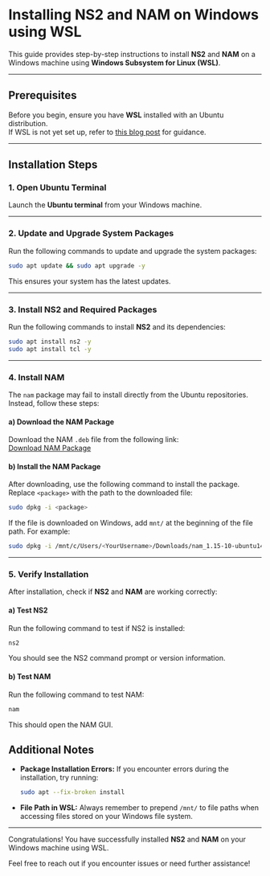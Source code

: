 
# Installing NS2 and NAM on Windows using WSL

This guide provides step-by-step instructions to install **NS2** and **NAM** on a Windows machine using **Windows Subsystem for Linux (WSL)**.

---

## Prerequisites

Before you begin, ensure you have **WSL** installed with an Ubuntu distribution.  
If WSL is not yet set up, refer to [this blog post](https://dev.to/thisisharsh7/setting-up-wsl-in-windows-10-and-above-329b) for guidance.

---

## Installation Steps

### 1. Open Ubuntu Terminal

Launch the **Ubuntu terminal** from your Windows machine.

---

### 2. Update and Upgrade System Packages

Run the following commands to update and upgrade the system packages:

```bash
sudo apt update && sudo apt upgrade -y
```

This ensures your system has the latest updates.

---

### 3. Install NS2 and Required Packages

Run the following commands to install **NS2** and its dependencies:

```bash
sudo apt install ns2 -y
sudo apt install tcl -y
```

---

### 4. Install NAM

The `nam` package may fail to install directly from the Ubuntu repositories. Instead, follow these steps:

#### a) Download the NAM Package

Download the NAM `.deb` file from the following link:  
[Download NAM Package](https://drive.google.com/file/d/0B7S255p3kFXNdmxzSmRzaVRWb28/view?usp=sharing)

#### b) Install the NAM Package

After downloading, use the following command to install the package. Replace `<package>` with the path to the downloaded file:

```bash
sudo dpkg -i <package>
```

If the file is downloaded on Windows, add `mnt/` at the beginning of the file path. For example:

```bash
sudo dpkg -i /mnt/c/Users/<YourUsername>/Downloads/nam_1.15-10-ubuntu14_amd64.deb
```

---

### 5. Verify Installation

After installation, check if **NS2** and **NAM** are working correctly:

#### a) Test NS2

Run the following command to test if NS2 is installed:

```bash
ns2
```

You should see the NS2 command prompt or version information.

#### b) Test NAM

Run the following command to test NAM:

```bash
nam
```

This should open the NAM GUI.

## Additional Notes

- **Package Installation Errors:** If you encounter errors during the installation, try running:

  ```bash
  sudo apt --fix-broken install
  ```

- **File Path in WSL:** Always remember to prepend `/mnt/` to file paths when accessing files stored on your Windows file system.

---

Congratulations! You have successfully installed **NS2** and **NAM** on your Windows machine using WSL.

Feel free to reach out if you encounter issues or need further assistance!

